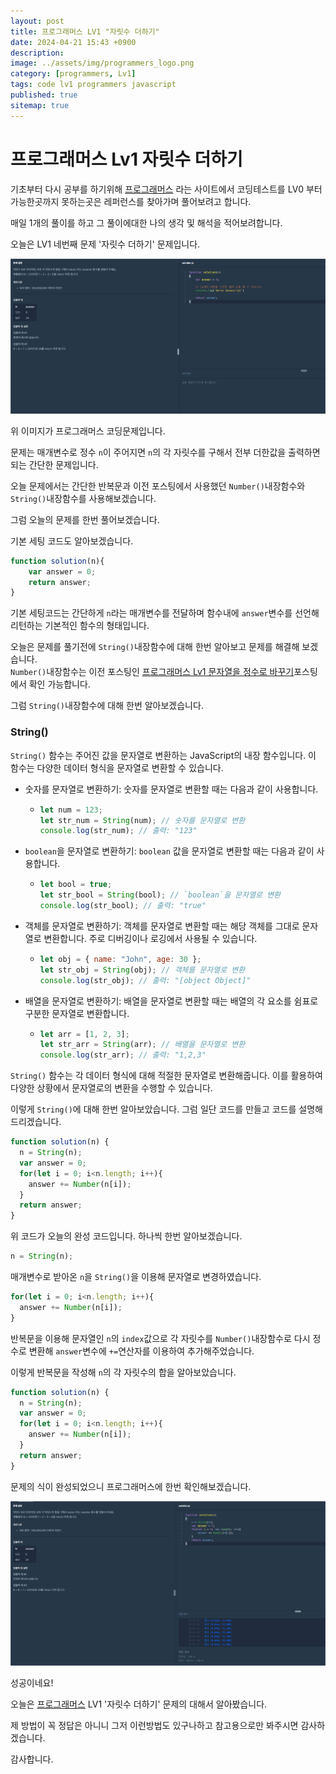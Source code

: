 ```yaml
---
layout: post
title: 프로그래머스 LV1 "자릿수 더하기"
date: 2024-04-21 15:43 +0900
description: 
image: ../assets/img/programmers_logo.png
category: [programmers, Lv1]
tags: code lv1 programmers javascript
published: true
sitemap: true
---
```


# 프로그래머스 Lv1 자릿수 더하기

  기초부터 다시 공부를 하기위해 [프로그래머스](https://programmers.co.kr/) 라는 사이트에서
  코딩테스트를 LV0 부터 가능한곳까지 못하는곳은 레퍼런스를 찾아가며 풀어보려고 합니다.
  
  매일 1개의 풀이를 하고 그 풀이에대한 나의 생각 및 해석을 적어보려합니다.

  오늘은 LV1 네번째 문제 '자릿수 더하기' 문제입니다.

  ![프로그래머스 이미지](../../assets/img/자릿수더하기_01.png)

  위 이미지가 프로그래머스 코딩문제입니다.
  
  문제는 매개변수로 정수 `n`이 주어지면 `n`의 각 자릿수를 구해서 전부 더한값을 출력하면 되는 간단한 문제입니다.

  오늘 문제에서는 간단한 반복문과 이전 포스팅에서 사용했던 `Number()`내장함수와 `String()`내장함수를 사용해보겠습니다.

  그럼 오늘의 문제를 한번 풀어보겠습니다.

  기본 세팅 코드도 알아보겠습니다.
  
```javascript
function solution(n){
    var answer = 0;
    return answer;
}
```

기본 세팅코드는 간단하게 `n`라는 매개변수를 전달하며 함수내에 `answer`변수를 선언해 리턴하는 기본적인 함수의 형태입니다.

오늘은 문제를 풀기전에 `String()`내장함수에 대해 한번 알아보고 문제를 해결해 보겠습니다.   
`Number()`내장함수는 이전 포스팅인 [프로그래머스 Lv1 문자열을 정수로 바꾸기](https://spearboy.github.io/posts/programmers_22/)포스팅에서 확인 가능합니다.

그럼 `String()`내장함수에 대해 한번 알아보겠습니다.

### String()

  `String()` 함수는 주어진 값을 문자열로 변환하는 JavaScript의 내장 함수입니다. 이 함수는 다양한 데이터 형식을 문자열로 변환할 수 있습니다.

  + 숫자를 문자열로 변환하기: 숫자를 문자열로 변환할 때는 다음과 같이 사용합니다.
    + ```javascript
      let num = 123;
      let str_num = String(num); // 숫자를 문자열로 변환
      console.log(str_num); // 출력: "123"
      ```

  + `boolean`을 문자열로 변환하기: `boolean` 값을 문자열로 변환할 때는 다음과 같이 사용합니다.
    + ```javascript
      let bool = true;
      let str_bool = String(bool); // `boolean`을 문자열로 변환
      console.log(str_bool); // 출력: "true"
      ```

  + 객체를 문자열로 변환하기: 객체를 문자열로 변환할 때는 해당 객체를 그대로 문자열로 변환합니다. 주로 디버깅이나 로깅에서 사용될 수 있습니다.
    + ```javascript
      let obj = { name: "John", age: 30 };
      let str_obj = String(obj); // 객체를 문자열로 변환
      console.log(str_obj); // 출력: "[object Object]"
      ```

  + 배열을 문자열로 변환하기: 배열을 문자열로 변환할 때는 배열의 각 요소를 쉼표로 구분한 문자열로 변환합니다.
    + ```javascript
      let arr = [1, 2, 3];
      let str_arr = String(arr); // 배열을 문자열로 변환
      console.log(str_arr); // 출력: "1,2,3"
      ```

  `String()` 함수는 각 데이터 형식에 대해 적절한 문자열로 변환해줍니다. 이를 활용하여 다양한 상황에서 문자열로의 변환을 수행할 수 있습니다.

이렇게 `String()`에 대해 한번 알아보았습니다. 그럼 일단 코드를 만들고 코드를 설명해 드리겠습니다.

```javascript
function solution(n) {
  n = String(n);
  var answer = 0;
  for(let i = 0; i<n.length; i++){
    answer += Number(n[i]);
  }
  return answer;
}
```
위 코드가 오늘의 완성 코드입니다. 하나씩 한번 알아보겠습니다.


```javascript
n = String(n);
```
매개변수로 받아온 `n`을 `String()`을 이용해 문자열로 변경하였습니다. 


```javascript
for(let i = 0; i<n.length; i++){
  answer += Number(n[i]);
}
```
반복문을 이용해 문자열인 `n`의 `index`값으로 각 자릿수를 `Number()`내장함수로 다시 정수로 변환해 `answer`변수에 `+=`연산자를 이용하여 추가해주었습니다.

이렇게 반복문을 작성해 `n`의 각 자릿수의 합을 알아보았습니다.

```javascript
function solution(n) {
  n = String(n);
  var answer = 0;
  for(let i = 0; i<n.length; i++){
    answer += Number(n[i]);
  }
  return answer;
}
```

문제의 식이 완성되었으니 프로그래머스에 한번 확인해보겠습니다.

![프로그래머스 이미지](../../assets/img/자릿수더하기_02.png)

성공이네요!

오늘은 [프로그래머스](https://programmers.co.kr/) LV1 '자릿수 더하기' 문제의 대해서 알아봤습니다.

제 방법이 꼭 정답은 아니니 그저 이런방법도 있구나하고 참고용으로만 봐주시면 감사하겠습니다.

감사합니다.